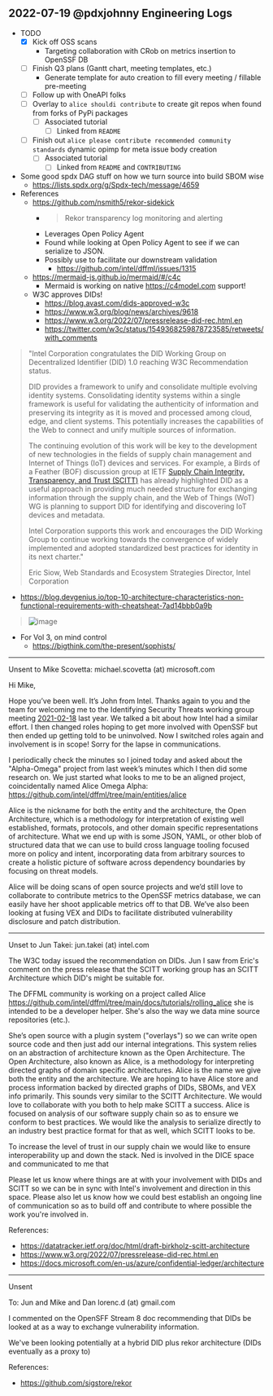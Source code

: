 ## 2022-07-19 @pdxjohnny Engineering Logs

- TODO
  - [x] Kick off OSS scans
    - Targeting collaboration with CRob on metrics insertion to OpenSSF DB
  - [ ] Finish Q3 plans (Gantt chart, meeting templates, etc.)
    - Generate template for auto creation to fill every meeting / fillable pre-meeting
  - [ ] Follow up with OneAPI folks
  - [ ] Overlay to `alice shouldi contribute` to create git repos when found from forks of PyPi packages
    - [ ] Associated tutorial
      - [ ] Linked from `README`
  - [ ] Finish out `alice please contribute recommended community standards`
        dynamic opimp for meta issue body creation
    - [ ] Associated tutorial
      - [ ] Linked from `README` and `CONTRIBUTING`
- Some good spdx DAG stuff on how we turn source into build SBOM wise
  - https://lists.spdx.org/g/Spdx-tech/message/4659
- References
  - https://github.com/nsmith5/rekor-sidekick
    - > Rekor transparency log monitoring and alerting
    - Leverages Open Policy Agent
    - Found while looking at Open Policy Agent to see if we can serialize to JSON.
    - Possibly use to facilitate our downstream validation
      - https://github.com/intel/dffml/issues/1315
  - https://mermaid-js.github.io/mermaid/#/c4c
    - Mermaid is working on native https://c4model.com support!
  - W3C approves DIDs!
    - https://blog.avast.com/dids-approved-w3c
    - https://www.w3.org/blog/news/archives/9618
    - https://www.w3.org/2022/07/pressrelease-did-rec.html.en
    - https://twitter.com/w3c/status/1549368259878723585/retweets/with_comments

> "Intel Corporation congratulates the DID Working Group on Decentralized Identifier (DID) 1.0 reaching W3C Recommendation status.
>
> DID provides a framework to unify and consolidate multiple evolving identity systems. Consolidating identity systems within a single framework is useful for validating the authenticity of information and preserving its integrity as it is moved and processed among cloud, edge, and client systems. This potentially increases the capabilities of the Web to connect and unify multiple sources of information.
>
> The continuing evolution of this work will be key to the development of new technologies in the fields of supply chain management and Internet of Things (IoT) devices and services. For example, a Birds of a Feather (BOF) discussion group at IETF [Supply Chain Integrity, Transparency, and Trust (SCITT)](https://datatracker.ietf.org/doc/bofreq-birkholz-supply-chain-integrity-transparency-and-trust-scitt/) has already highlighted DID as a useful approach in providing much needed structure for exchanging information through the supply chain, and the Web of Things (WoT) WG is planning to support DID for identifying and discovering IoT devices and metadata.
>
> Intel Corporation supports this work and encourages the DID Working Group to continue working towards the convergence of widely implemented and adopted standardized best practices for identity in its next charter."
>
> Eric Siow, Web Standards and Ecosystem Strategies Director, Intel Corporation




- https://blog.devgenius.io/top-10-architecture-characteristics-non-functional-requirements-with-cheatsheat-7ad14bbb0a9b

> ![image](https://user-images.githubusercontent.com/5950433/179842612-5fb02fb5-1f26-4cb4-af0d-d375b1134ace.png)

- For Vol 3, on mind control
  - https://bigthink.com/the-present/sophists/

---

Unsent to Mike Scovetta: michael.scovetta (at) microsoft.com

Hi Mike,

Hope you’ve been well. It’s John from Intel. Thanks again to you and the team for welcoming me to the Identifying Security Threats working group meeting [2021-02-18](https://docs.google.com/document/d/1AfI0S6VjBCO0ZkULCYZGHuzzW8TPqO3zYxRjzmKvUB4/edit#heading=h.mfw2bj5svu9u) last year. We talked a bit about how Intel had a similar effort. I then changed roles hoping to get more involved with OpenSSF but then ended up getting told to be uninvolved. Now I switched roles again and involvement is in scope! Sorry for the lapse in communications.

I periodically check the minutes so I joined today and asked about the "Alpha-Omega" project from last week’s minutes which I then did some research on. We just started what looks to me to be an aligned project, coincidentally named Alice Omega Alpha: https://github.com/intel/dffml/tree/main/entities/alice

Alice is the nickname for both the entity and the architecture, the Open Architecture, which is a methodology for interpretation of existing well established, formats, protocols, and other domain specific representations of architecture. What we end up with is some JSON, YAML, or other blob of structured data that we can use to build cross language tooling focused more on policy and intent, incorporating data from arbitrary sources to create a holistic picture of software across dependency boundaries by focusing on threat models.

Alice will be doing scans of open source projects and we’d still love to collaborate to contribute metrics to the OpenSSF metrics database, we can easily have her shoot applicable metrics off to that DB. We’ve also been looking at fusing VEX and DIDs to facilitate distributed vulnerability disclosure and patch distribution.

---

Unset to Jun Takei: jun.takei (at) intel.com

The W3C today issued the recommendation on DIDs. Jun I saw from Eric's
comment on the press release that the SCITT working group has an SCITT
Architecture which DID's might be suitable for.

The DFFML community is working on a project called Alice
https://github.com/intel/dffml/tree/main/docs/tutorials/rolling_alice
she is intended to be a developer helper. She's also the way we data mine
source repositories (etc.).

She’s open source with a plugin system ("overlays") so we can write open source code
and then just add our internal integrations. This system relies on an abstraction of
architecture known as the Open Architecture. The Open Architecture, also known as
Alice, is a methodology for interpreting directed graphs of domain specific architectures.
Alice is the name we give both the entity and the architecture. We are hoping to
have Alice store and process information backed by directed graphs of DIDs, SBOMs, and
VEX info primarily. This sounds very similar to the SCITT Architecture. We would love to
collaborate with you both to help make SCITT a success. Alice is focused on analysis of
our software supply chain so as to ensure we conform to best practices. We would like
the analysis to serialize directly to an industry best practice format for that as well,
which SCITT looks to be.

To increase the level of trust in our supply chain we would like to ensure interoperability
up and down the stack. Ned is involved in the DICE space and communicated to me
that 

Please let us  know where things are at with your involvement with DIDs and SCITT so we
can be in sync with Intel's involvement and direction in this space. Please also let us know
how we could best establish an ongoing line of communication so as to build off and
contribute to where possible the work you're involved in.

References:
- https://datatracker.ietf.org/doc/html/draft-birkholz-scitt-architecture
- https://www.w3.org/2022/07/pressrelease-did-rec.html.en
- https://docs.microsoft.com/en-us/azure/confidential-ledger/architecture

---

Unsent

To: Jun and Mike and Dan lorenc.d (at) gmail.com

I commented on the OpenSFF Stream 8 doc recommending that DIDs be looked at
as a way to exchange vulnerability information.

We've been looking potentially at a hybrid DID plus rekor
architecture (DIDs eventually as a proxy to) 

References:
- https://github.com/sigstore/rekor

